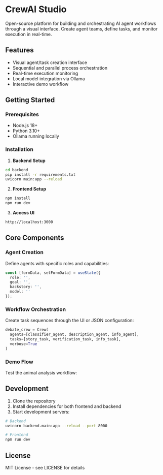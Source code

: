 # CrewAI Studio

Open-source platform for building and orchestrating AI agent workflows through a visual interface. Create agent teams, define tasks, and monitor execution in real-time.

## Features

- Visual agent/task creation interface
- Sequential and parallel process orchestration
- Real-time execution monitoring
- Local model integration via Ollama
- Interactive demo workflow

## Getting Started

### Prerequisites
- Node.js 18+
- Python 3.10+
- Ollama running locally

### Installation

1. **Backend Setup**

```bash
cd backend
pip install -r requirements.txt
uvicorn main:app --reload
```

2. **Frontend Setup**
```bash
npm install
npm run dev
```

3. **Access UI**
```bash
http://localhost:3000
```

## Core Components

### Agent Creation
Define agents with specific roles and capabilities:
```typescript
const [formData, setFormData] = useState({
  role: '',
  goal: '',
  backstory: '',
  model: ''
});
```

### Workflow Orchestration
Create task sequences through the UI or JSON configuration:
```python
debate_crew = Crew(
  agents=[classifier_agent, description_agent, info_agent],
  tasks=[story_task, verification_task, info_task],
  verbose=True
)
```

### Demo Flow
Test the animal analysis workflow:

## Development

1. Clone the repository
2. Install dependencies for both frontend and backend
3. Start development servers:
```bash
# Backend
uvicorn backend.main:app --reload --port 8000

# Frontend
npm run dev
```

## License

MIT License - see LICENSE for details
